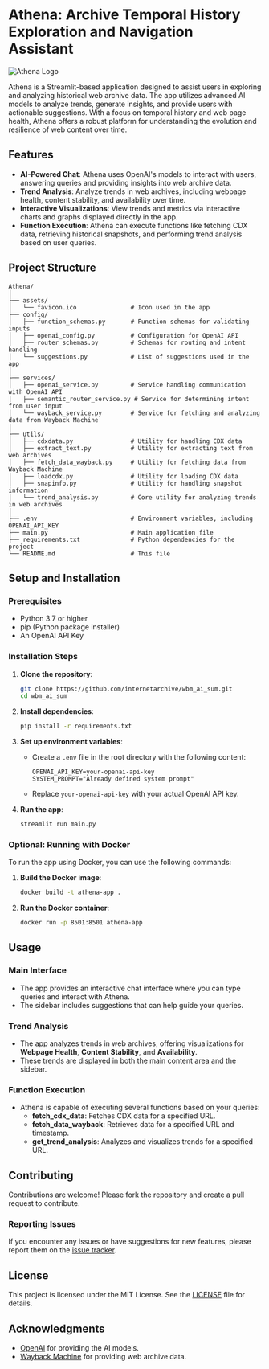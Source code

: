 # Athena: Archive Temporal History Exploration and Navigation Assistant

![Athena Logo](assets/favicon.ico)

Athena is a Streamlit-based application designed to assist users in exploring and analyzing historical web archive data. The app utilizes advanced AI models to analyze trends, generate insights, and provide users with actionable suggestions. With a focus on temporal history and web page health, Athena offers a robust platform for understanding the evolution and resilience of web content over time.

## Features

- **AI-Powered Chat**: Athena uses OpenAI's models to interact with users, answering queries and providing insights into web archive data.
- **Trend Analysis**: Analyze trends in web archives, including webpage health, content stability, and availability over time.
- **Interactive Visualizations**: View trends and metrics via interactive charts and graphs displayed directly in the app.
- **Function Execution**: Athena can execute functions like fetching CDX data, retrieving historical snapshots, and performing trend analysis based on user queries.

## Project Structure

```plaintext
Athena/
│
├── assets/
│   └── favicon.ico               # Icon used in the app
├── config/
│   ├── function_schemas.py       # Function schemas for validating inputs
│   ├── openai_config.py          # Configuration for OpenAI API
│   ├── router_schemas.py         # Schemas for routing and intent handling
│   └── suggestions.py            # List of suggestions used in the app
│
├── services/
│   ├── openai_service.py         # Service handling communication with OpenAI API
│   ├── semantic_router_service.py # Service for determining intent from user input
│   └── wayback_service.py        # Service for fetching and analyzing data from Wayback Machine
│
├── utils/
│   ├── cdxdata.py                # Utility for handling CDX data
│   ├── extract_text.py           # Utility for extracting text from web archives
│   ├── fetch_data_wayback.py     # Utility for fetching data from Wayback Machine
│   ├── loadcdx.py                # Utility for loading CDX data
│   ├── snapinfo.py               # Utility for handling snapshot information
│   └── trend_analysis.py         # Core utility for analyzing trends in web archives
│
├── .env                          # Environment variables, including OPENAI_API_KEY
├── main.py                       # Main application file
├── requirements.txt              # Python dependencies for the project
└── README.md                     # This file
```

## Setup and Installation

### Prerequisites

- Python 3.7 or higher
- pip (Python package installer)
- An OpenAI API Key

### Installation Steps

1. **Clone the repository**:
    ```bash
    git clone https://github.com/internetarchive/wbm_ai_sum.git
    cd wbm_ai_sum
    ```

2. **Install dependencies**:
    ```bash
    pip install -r requirements.txt
    ```

3. **Set up environment variables**:
    - Create a `.env` file in the root directory with the following content:
      ```plaintext
      OPENAI_API_KEY=your-openai-api-key
      SYSTEM_PROMPT="Already defined system prompt"
      ```
    - Replace `your-openai-api-key` with your actual OpenAI API key.

4. **Run the app**:
    ```bash
    streamlit run main.py
    ```

### Optional: Running with Docker

To run the app using Docker, you can use the following commands:

1. **Build the Docker image**:
    ```bash
    docker build -t athena-app .
    ```

2. **Run the Docker container**:
    ```bash
    docker run -p 8501:8501 athena-app
    ```

## Usage

### Main Interface

- The app provides an interactive chat interface where you can type queries and interact with Athena. 
- The sidebar includes suggestions that can help guide your queries.

### Trend Analysis

- The app analyzes trends in web archives, offering visualizations for **Webpage Health**, **Content Stability**, and **Availability**.
- These trends are displayed in both the main content area and the sidebar.

### Function Execution

- Athena is capable of executing several functions based on your queries:
  - **fetch_cdx_data**: Fetches CDX data for a specified URL.
  - **fetch_data_wayback**: Retrieves data for a specified URL and timestamp.
  - **get_trend_analysis**: Analyzes and visualizes trends for a specified URL.

## Contributing

Contributions are welcome! Please fork the repository and create a pull request to contribute.

### Reporting Issues

If you encounter any issues or have suggestions for new features, please report them on the [issue tracker](https://github.com/internetarchive/wbm_ai_sum/issues).

## License

This project is licensed under the MIT License. See the [LICENSE](LICENSE) file for details.

## Acknowledgments

- [OpenAI](https://www.openai.com/) for providing the AI models.
- [Wayback Machine](https://archive.org/web/) for providing web archive data.
